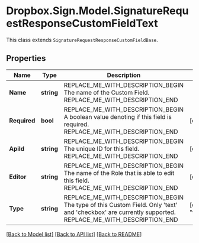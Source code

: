 # Dropbox.Sign.Model.SignatureRequestResponseCustomFieldText
This class extends `SignatureRequestResponseCustomFieldBase`.

## Properties

Name | Type | Description | Notes
------------ | ------------- | ------------- | -------------
**Name** | **string** | REPLACE_ME_WITH_DESCRIPTION_BEGIN The name of the Custom Field. REPLACE_ME_WITH_DESCRIPTION_END | 
**Required** | **bool** | REPLACE_ME_WITH_DESCRIPTION_BEGIN A boolean value denoting if this field is required. REPLACE_ME_WITH_DESCRIPTION_END | [optional] 
**ApiId** | **string** | REPLACE_ME_WITH_DESCRIPTION_BEGIN The unique ID for this field. REPLACE_ME_WITH_DESCRIPTION_END | [optional] 
**Editor** | **string** | REPLACE_ME_WITH_DESCRIPTION_BEGIN The name of the Role that is able to edit this field. REPLACE_ME_WITH_DESCRIPTION_END | [optional] 
**Type** | **string** | REPLACE_ME_WITH_DESCRIPTION_BEGIN The type of this Custom Field. Only &#39;text&#39; and &#39;checkbox&#39; are currently supported. REPLACE_ME_WITH_DESCRIPTION_END | [default to "text"]**Value** | **string** | REPLACE_ME_WITH_DESCRIPTION_BEGIN A text string for text fields REPLACE_ME_WITH_DESCRIPTION_END | [optional] 

[[Back to Model list]](../README.md#documentation-for-models) [[Back to API list]](../README.md#documentation-for-api-endpoints) [[Back to README]](../README.md)

